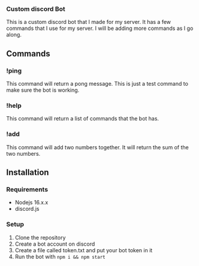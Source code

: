 ### Custom discord Bot 
This is a custom discord bot that I made for my server. It has a few commands that I use for my server. I will be adding more commands as I go along.

## Commands
### !ping
This command will return a pong message. This is just a test command to make sure the bot is working.

### !help
This command will return a list of commands that the bot has.

### !add
This command will add two numbers together. It will return the sum of the two numbers.


## Installation
### Requirements
* Nodejs 16.x.x
* discord.js

### Setup
1. Clone the repository
2. Create a bot account on discord
3. Create a file called token.txt and put your bot token in it
4. Run the bot with `npm i && npm start`

